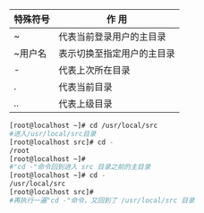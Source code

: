 | 特殊符号 | 作 用           |
| ---- | ------------- |
| ~    | 代表当前登录用户的主目录  |
| ~用户名 | 表示切换至指定用户的主目录 |
| -    | 代表上次所在目录      |
| .    | 代表当前目录        |
| ..   | 代表上级目录        |

```bash
[root@localhost ~]# cd /usr/local/src  
#进入/usr/local/src目录  
[root@localhost src]# cd -  
/root  
[root@localhost ~]#  
#"cd -"命令回到进入 src 目录之前的主目录  
[root@localhost ~]# cd -  
/usr/local/src  
[root@localhost src]#  
#再执行一遍"cd -"命令，又回到了 /usr/local/src 目录

```


